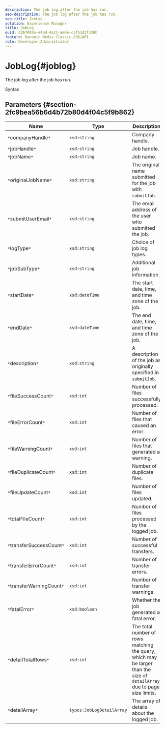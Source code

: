 ```yaml
---
description: The job log after the job has run.
seo-description: The job log after the job has run.
seo-title: JobLog
solution: Experience Manager
title: JobLog
uuid: d267009a-e4ad-4a21-ae0e-caf51d2f338b
feature: Dynamic Media Classic,SDK/API
role: Developer,Administrator
---
```


# JobLog{#joblog}

The job log after the job has run.

 Syntax 

## Parameters {#section-2fc9bea56b6d4b72b80d4f04c5f9b862}

|  Name  | Type  | Description  |
|---|---|---|
|  `*`companyHandle`*`  | `xsd:string`  | Company handle.  |
|  `*`jobHandle`*`  | `xsd:string`  | Job handle.  |
|  `*`jobName`*`  | `xsd:string`  | Job name.  |
|  `*`originalJobName`*`  | `xsd:string`  |The original name submitted for the job with `submitJob`.  |
|  `*`submitUserEmail`*`  | `xsd:string`  | The email address of the user who submitted the job.  |
|  `*`logType`*`  | `xsd:string`  | Choice of job log types.  |
|  `*`jobSubType`*`  | `xsd:string`  | Additional job information.  |
|  `*`startDate`*`  | `xsd:dateTime`  | The start date, time, and time zone of the job.  |
|  `*`endDate`*`  | `xsd:dateTime`  | The end date, time, and time zone of the job.  |
|  `*`description`*`  | `xsd:string`  |A description of the job as originally specified in `submitJob`.  |
|  `*`fileSuccessCount`*`  | `xsd:int`  | Number of files successfully processed.  |
|  `*`fileErrorCount`*`  | `xsd:int`  | Number of files that caused an error.  |
|  `*`fileWarningCount`*`  | `xsd:int`  | Number of files that generated a warning.  |
|  `*`fileDuplicateCount`*`  | `xsd:int`  | Number of duplicate files.  |
|  `*`fileUpdateCount`*`  | `xsd:int`  | Number of files updated.  |
|  `*`totalFileCount`*`  | `xsd:int`  | Number of files processed by the logged job.  |
|  `*`transferSuccessCount`*`  | `xsd:int`  | Number of successful transfers.  |
|  `*`transferErrorCount`*`  | `xsd:int`  | Number of transfer errors.  |
|  `*`transferWarningCount`*`  | `xsd:int`  | Number of transfer warnings.  |
|  `*`fatalError`*`  | `xsd:boolean`  | Whether the job generated a fatal error.  |
|  `*`detailTotalRows`*`  | `xsd:int`  |The total number of rows matching the query, which may be larger than the size of `detailArray` due to page size limits.  |
|  `*`detailArray`*`  | `types:JobLogDetailArray`  | The array of details about the logged job.  |

